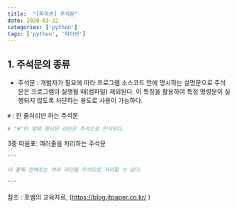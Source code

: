 ```yaml
---
title:  "[파이썬] 주석문"
date: 2020-03-22
categories: ['python']
tags: ['python', '파이썬']
---
```


## 1. 주석문의 종류

- 주석문 : 개발자가 필요에 따라 프로그램 소스코드 안에 명시하는 설명문으로 주석문은 프로그램이 실행될 때(컴파일) 제외된다. 이 특징을 활용하여 특정 명령문이 실행되지 않도록 차단하는 용도로 사용이 가능하다.

`#` : 한 줄처리만 하는 주석문

```python
# "#"이 앞에 명시된 라인은 주석으로 인식된다.
```

3중 따옴표: 여러줄을 처리하는 주석문

```python
"""

이 블록 안에섲는 여러 라인을 주석으로 처리할 수 있다.

"""
```


참조 : 호쌤의 교육자료, (<https://blog.itpaper.co.kr/> )